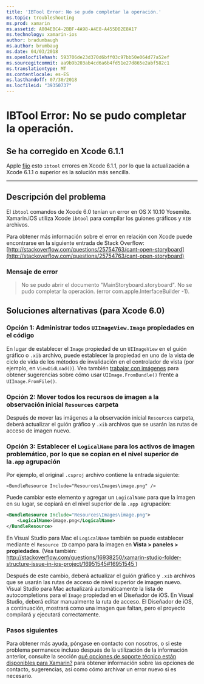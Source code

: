 ```yaml
---
title: 'IBTool Error: No se pudo completar la operación.'
ms.topic: troubleshooting
ms.prod: xamarin
ms.assetid: A804EBC4-2BBF-4A98-A4E8-A455DB2E8A17
ms.technology: xamarin-ios
author: bradumbaugh
ms.author: brumbaug
ms.date: 04/03/2018
ms.openlocfilehash: 593706de23d370d6bff03c97bb50e064d77a52ef
ms.sourcegitcommit: aa9b9b203ab4cd6a6b4fd51e27d865e2abf582c1
ms.translationtype: MT
ms.contentlocale: es-ES
ms.lasthandoff: 07/30/2018
ms.locfileid: "39350737"
---
```

# <a name="ibtool-error-the-operation-couldnt-be-completed"></a>IBTool Error: No se pudo completar la operación.

## <a name="fixed-in-xcode-611"></a>Se ha corregido en Xcode 6.1.1

Apple [fijo](https://developer.apple.com/library/content/documentation/Xcode/Conceptual/RN-Xcode-Archive/Chapters/xc6_release_notes.html#//apple_ref/doc/uid/TP40016994-CH4-SW1) esto `ibtool` errores en Xcode 6.1.1, por lo que la actualización a Xcode 6.1.1 o superior es la solución más sencilla.

* * *

## <a name="description-of-the-problem"></a>Descripción del problema

El `ibtool` comandos de Xcode 6.0 tenían un error en OS X 10.10 Yosemite. Xamarin.iOS utiliza Xcode `ibtool` para compilar los guiones gráficos y `XIB` archivos.

Para obtener más información sobre el error en relación con Xcode puede encontrarse en la siguiente entrada de Stack Overflow: [http://stackoverflow.com/questions/25754763/cant-open-storyboard](http://stackoverflow.com/questions/25754763/cant-open-storyboard)

### <a name="error-message"></a>Mensaje de error

> No se pudo abrir el documento "MainStoryboard.storyboard". No se pudo completar la operación. (error com.apple.InterfaceBuilder -1).

## <a name="workarounds-for-xcode-60"></a>Soluciones alternativas (para Xcode 6.0)

### <a name="option-1-manage-all-uiimageviewimage-properties-in-code"></a>Opción 1: Administrar todos `UIImageView.Image` propiedades en el código

En lugar de establecer el `Image` propiedad de un `UIImageView` en el guión gráfico o `.xib` archivo, puede establecer la propiedad en uno de la vista de ciclo de vida de los métodos de invalidación en el controlador de vista (por ejemplo, en `ViewDidLoad()`). Vea también [trabajar con imágenes](~/ios/app-fundamentals/images-icons/index.md) para obtener sugerencias sobre cómo usar `UIImage.FromBundle()` frente a `UIImage.FromFile()`.

### <a name="option-2-move-all-of-the-image-resources-to-the-top-level-resources-folder"></a>Opción 2: Mover todos los recursos de imagen a la observación inicial `Resources` carpeta

Después de mover las imágenes a la observación inicial `Resources` carpeta, deberá actualizar el guión gráfico y `.xib` archivos que se usarán las rutas de acceso de imagen nuevo.

### <a name="option-3-set-the-logicalname-for-any-problematic-image-assets-so-they-are-copied-to-the-top-level-of-theapp-bundle"></a>Opción 3: Establecer el `LogicalName` para los activos de imagen problemático, por lo que se copian en el nivel superior de la`.app` agrupación

Por ejemplo, el original `.csproj` archivo contiene la entrada siguiente:

`<BundleResource Include="Resources\Images\image.png" />`

Puede cambiar este elemento y agregar un `LogicalName` para que la imagen en su lugar, se copiará en el nivel superior de la `.app `agrupación:

```xml
<BundleResource Include="Resources\Images\image.png">
    <LogicalName>image.png</LogicalName>
</BundleResource>
```

En Visual Studio para Mac el `LogicalName` también se puede establecer mediante el `Resource ID` campo para la imagen en **Vista > paneles > propiedades**. (Vea también: [ http://stackoverflow.com/questions/16938250/xamarin-studio-folder-structure-issue-in-ios-project/16951545#16951545 ](http://stackoverflow.com/questions/16938250/xamarin-studio-folder-structure-issue-in-ios-project/16951545#16951545))

Después de este cambio, deberá actualizar el guión gráfico y `.xib` archivos que se usarán las rutas de acceso de nivel superior de imagen nuevo. Visual Studio para Mac actualizará automáticamente la lista de autocompletions para el `Image` propiedad en el Diseñador de iOS. En Visual Studio, deberá editar manualmente la ruta de acceso. El Diseñador de iOS, a continuación, mostrará como una imagen que faltan, pero el proyecto compilará y ejecutará correctamente.

### <a name="next-steps"></a>Pasos siguientes

Para obtener más ayuda, póngase en contacto con nosotros, o si este problema permanece incluso después de la utilización de la información anterior, consulte la sección [qué opciones de soporte técnico están disponibles para Xamarin?](~/cross-platform/troubleshooting/support-options.md) para obtener información sobre las opciones de contacto, sugerencias, así como cómo archivar un error nuevo si es necesario. 


